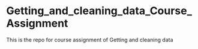 # Getting_and_cleaning_data_Course_Assignment
This is the repo for course assignment of Getting and cleaning data
